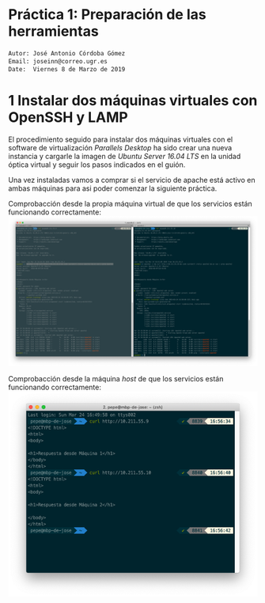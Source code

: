 # Práctica 1: Preparación de las herramientas

```
Autor: José Antonio Córdoba Gómez
Email: joseinn@correo.ugr.es
Date:  Viernes 8 de Marzo de 2019
```

# 1 Instalar dos máquinas virtuales con OpenSSH y LAMP

El procedimiento seguido para instalar dos máquinas virtuales con el software de virtualización *Parallels Desktop* ha sido crear una nueva instancia y cargarle la imagen de _Ubuntu Server 16.04 LTS_ en la unidad óptica virtual y seguir los pasos indicados en el guión.

Una vez instaladas vamos a comprar si el servicio de apache está activo en ambas máquinas para asi poder comenzar la siguiente práctica.


Comprobacción desde la propia máquina virtual de que los servicios están funcionando correctamente:
![](images/servicios_funcionando.png)


Comprobacción desde la máquina _host_ de que los servicios están funcionando correctamente:
![](images/servicios_desde_fuera.png)